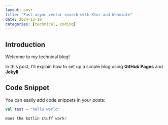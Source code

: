 ```yaml
---
layout: post
title: "Fast async vector search with Ktor and Weaviate"
date: 2024-12-10
categories: [technical, coding]
---
```


## Introduction

Welcome to my technical blog!

In this post, I'll explain how to set up a simple blog using **GitHub Pages** and **Jekyll**.

## Code Snippet

You can easily add code snippets in your posts:

```kotlin
val test = "hello world"

Does the kotlin stuff work?